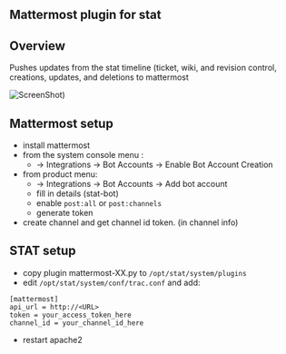 ## Mattermost plugin for stat

## Overview

Pushes updates from the stat timeline (ticket, wiki, and revision control, creations, updates, and deletions to mattermost

![ScreenShot](https://github.hpe.com/lee-morecroft/HPC-STAT/raw/main/plugin_src/mattermost-0.1/images/image.png))

## Mattermost setup

* install mattermost
* from the system console menu :
    * -> Integrations -> Bot Accounts -> Enable Bot Account Creation
* from product menu:
    * -> Integrations -> Bot Accounts -> Add bot account
    * fill in details (stat-bot) 
    * enable `post:all` or `post:channels`
    * generate token
* create channel and get channel id token. (in channel info)  

## STAT setup
* copy plugin mattermost-XX.py to `/opt/stat/system/plugins`
* edit `/opt/stat/system/conf/trac.conf` and add:
```
[mattermost]
api_url = http://<URL>
token = your_access_token_here
channel_id = your_channel_id_here
```

* restart apache2


